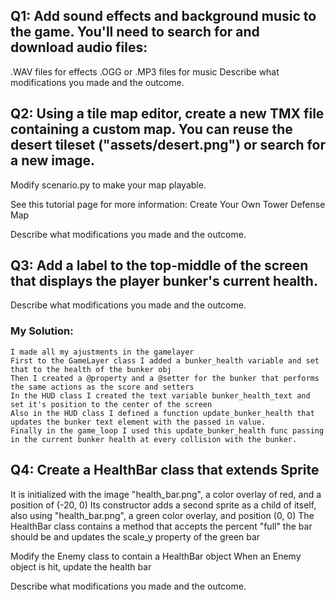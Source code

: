## Q1: Add sound effects and background music to the game. You'll need to search for and download audio files:

.WAV files for effects
.OGG or .MP3 files for music
Describe what modifications you made and the outcome.

## Q2: Using a tile map editor, create a new TMX file containing a custom map. You can reuse the desert tileset ("assets/desert.png") or search for a new image.

Modify scenario.py to make your map playable.

See this tutorial page for more information: Create Your Own Tower Defense Map

Describe what modifications you made and the outcome.

## Q3: Add a label to the top-middle of the screen that displays the player bunker's current health.

Describe what modifications you made and the outcome.

### My Solution:
    I made all my ajustments in the gamelayer
    First to the GameLayer class I added a bunker_health variable and set that to the health of the bunker obj
    Then I created a @property and a @setter for the bunker that performs the same actions as the score and setters
    In the HUD class I created the text variable bunker_health_text and set it's position to the center of the screen
    Also in the HUD class I defined a function update_bunker_health that updates the bunker text element with the passed in value.
    Finally in the game_loop I used this update_bunker_health func passing in the current bunker health at every collision with the bunker.

## Q4: Create a HealthBar class that extends Sprite
It is initialized with the image "health_bar.png", a color overlay of red, and a position of (-20, 0)
Its constructor adds a second sprite as a child of itself, also using "health_bar.png", a green color overlay, and position (0, 0)
The HealthBar class contains a method that accepts the percent "full" the bar should be and updates the scale_y property of the green bar
 

Modify the Enemy class to contain a HealthBar object
When an Enemy object is hit, update the health bar
 

Describe what modifications you made and the outcome.